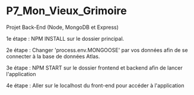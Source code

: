 # P7_Mon_Vieux_Grimoire
Projet Back-End (Node, MongoDB et Express)

1e étape : 
NPM INSTALL sur le dossier principal.

2e étape :
Changer 'process.env.MONGOOSE' par vos données afin de se connecter à la base de données Atlas.

3e étape : 
NPM START sur le dossier frontend et backend afin de lancer l'application

4e étape : 
Aller sur le localhost du front-end pour accéder à l'application

